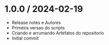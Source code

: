 
1.0.0 / 2024-02-19
==================

  * Release notes e Autores
  * Primeira versao do scripts
  * Criando e arrumando Artefatos do repositorio
  * Initial commit
